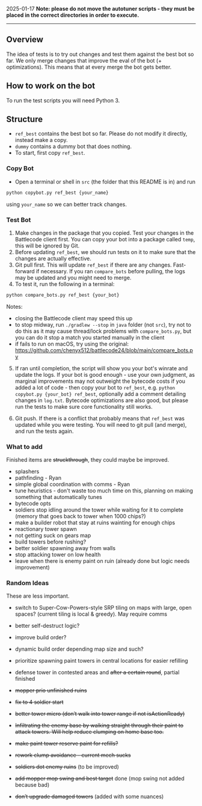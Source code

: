 2025-01-17 **Note: please do not move the autotuner scripts - they must be placed in the correct directories in order to execute.**

---

## Overview

The idea of tests is to try out changes and test them against the best bot so far. We only merge changes that improve the eval of the bot (+ optimizations). This means that at every merge the bot gets better.

## How to work on the bot

To run the test scripts you will need Python 3.

## Structure
* `ref_best` contains the best bot so far. Please do not modify it directly, instead make a copy.
* `dummy` contains a dummy bot that does nothing.
* To start, first copy `ref_best`.


### Copy Bot
* Open a terminal or shell in `src` (the folder that this README is in) and run
```sh
python copybot.py ref_best {your_name}
```
using `your_name` so we can better track changes.

### Test Bot
1. Make changes in the package that you copied. Test your changes in the Battlecode client first. You can copy your bot into a package called `temp`, this will be ignored by Git.
2. Before updating `ref_best`, we should run tests on it to make sure that the changes are actually effective.
3. Git pull first. This will update `ref_best` if there are any changes. Fast-forward if necessary. If you ran `compare_bots` before pulling, the logs may be updated and you might need to merge.
4. To test it, run the following in a terminal:
```sh
python compare_bots.py ref_best {your_bot}
```
Notes:
* closing the Battlecode client may speed this up
* to stop midway, run `./gradlew --stop` in `java` folder (not `src`), try not to do this as it may cause thread/lock problems with `compare_bots.py`, but you can do it stop a match you started manually in the client
* if fails to run on macOS, try using the original: https://github.com/chenyx512/battlecode24/blob/main/compare_bots.py


5. If ran until completion, the script will show you your bot's winrate and update the logs. If your bot is good enough - use your own judgment, as marginal improvements may not outweight the bytecode costs if you added a lot of code - then copy your bot to `ref_best`, e.g. `python copybot.py {your_bot} ref_best`, optionally add a comment detailing changes in `log.txt`. Bytecode optimizations are also good, but please run the tests to make sure core functionality still works.

6. Git push. If there is a conflict that probably means that `ref_best` was updated while you were testing. You will need to git pull (and merge), and run the tests again.


### What to add

Finished items are ~~struckthrough~~, they could maybe be improved.

* splashers
* pathfinding - Ryan
* simple global coordination with comms - Ryan
* tune heuristics - don't waste too much time on this, planning on making something that automatically tunes
* bytecode opts
* soldiers stop idling around the tower while waiting for it to complete (memory that goes back to tower when 1000 chips?)
* make a builder robot that stay at ruins wainting for enough chips
* reactionary tower spawn
* not getting suck on gears map
* build towers before rushing?
* better soldier spawning away from walls
* stop attacking tower on low health
* leave when there is enemy paint on ruin (already done but logic needs improvement)


### Random Ideas

These are less important.

* switch to Super-Cow-Powers-style SRP tiling on maps with large, open spaces? (current tiling is local & greedy). May require comms
* better self-destruct logic?
* improve build order?
* dynamic build order depending map size and such?


* prioritize spawning paint towers in central locations for easier refilling

* defense tower in contested areas and ~~after a certain round~~, partial finished
* ~~mopper prio unfinished ruins~~
* ~~fix to 4 soldier start~~
* ~~better tower micro (don’t walk into tower range if not isActionReady)~~
* ~~Infiltrating the enemy base by walking straight through their paint to attack towers. Will help reduce clumping on home base too.~~
* ~~make paint tower reserve paint for refills?~~
* ~~rework clump avoidance - current mech sucks~~
* ~~soldiers dot enemy ruins~~ (to be improved)
* ~~add mopper mop swing and best target~~ done (mop swing not added because bad)
* ~~don’t upgrade damaged towers~~ (added with some nuances)

